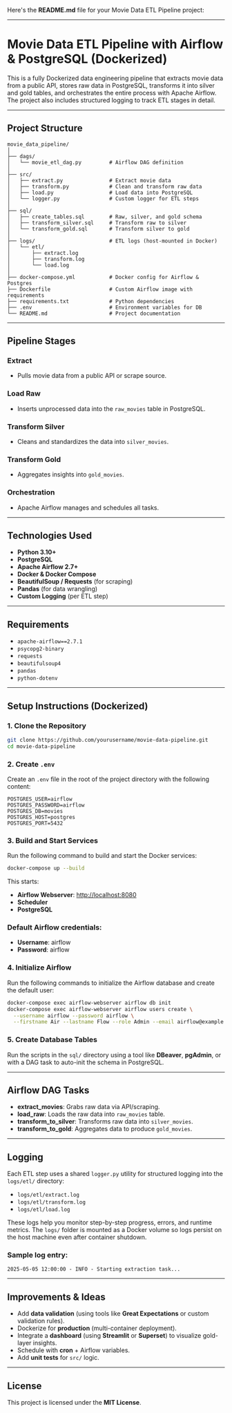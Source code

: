 Here's the **README.md** file for your Movie Data ETL Pipeline project:

---

# Movie Data ETL Pipeline with Airflow & PostgreSQL (Dockerized)

This is a fully Dockerized data engineering pipeline that extracts movie data from a public API, stores raw data in PostgreSQL, transforms it into silver and gold tables, and orchestrates the entire process with Apache Airflow. The project also includes structured logging to track ETL stages in detail.

---

## Project Structure

```
movie_data_pipeline/
│
├── dags/
│   └── movie_etl_dag.py         # Airflow DAG definition
│
├── src/
│   ├── extract.py               # Extract movie data
│   ├── transform.py             # Clean and transform raw data
│   ├── load.py                  # Load data into PostgreSQL
│   └── logger.py                # Custom logger for ETL steps
│
├── sql/
│   ├── create_tables.sql        # Raw, silver, and gold schema
│   ├── transform_silver.sql     # Transform raw to silver
│   └── transform_gold.sql       # Transform silver to gold
│
├── logs/                        # ETL logs (host-mounted in Docker)
│   └── etl/
│       ├── extract.log
│       ├── transform.log
│       └── load.log
│
├── docker-compose.yml           # Docker config for Airflow & Postgres
├── Dockerfile                   # Custom Airflow image with requirements
├── requirements.txt             # Python dependencies
├── .env                         # Environment variables for DB
└── README.md                    # Project documentation
```

---

## Pipeline Stages

### Extract

* Pulls movie data from a public API or scrape source.

### Load Raw

* Inserts unprocessed data into the `raw_movies` table in PostgreSQL.

### Transform Silver

* Cleans and standardizes the data into `silver_movies`.

### Transform Gold

* Aggregates insights into `gold_movies`.

### Orchestration

* Apache Airflow manages and schedules all tasks.

---

## Technologies Used

* **Python 3.10+**
* **PostgreSQL**
* **Apache Airflow 2.7+**
* **Docker & Docker Compose**
* **BeautifulSoup / Requests** (for scraping)
* **Pandas** (for data wrangling)
* **Custom Logging** (per ETL step)

---

## Requirements

* `apache-airflow==2.7.1`
* `psycopg2-binary`
* `requests`
* `beautifulsoup4`
* `pandas`
* `python-dotenv`

---

## Setup Instructions (Dockerized)

### 1. Clone the Repository

```bash
git clone https://github.com/yourusername/movie-data-pipeline.git
cd movie-data-pipeline
```

### 2. Create `.env`

Create an `.env` file in the root of the project directory with the following content:

```plaintext
POSTGRES_USER=airflow
POSTGRES_PASSWORD=airflow
POSTGRES_DB=movies
POSTGRES_HOST=postgres
POSTGRES_PORT=5432
```

### 3. Build and Start Services

Run the following command to build and start the Docker services:

```bash
docker-compose up --build
```

This starts:

* **Airflow Webserver**: [http://localhost:8080](http://localhost:8080)
* **Scheduler**
* **PostgreSQL**

### Default Airflow credentials:

* **Username**: airflow
* **Password**: airflow

### 4. Initialize Airflow

Run the following commands to initialize the Airflow database and create the default user:

```bash
docker-compose exec airflow-webserver airflow db init
docker-compose exec airflow-webserver airflow users create \
  --username airflow --password airflow \
  --firstname Air --lastname Flow --role Admin --email airflow@example.com
```

### 5. Create Database Tables

Run the scripts in the `sql/` directory using a tool like **DBeaver**, **pgAdmin**, or with a DAG task to auto-init the schema in PostgreSQL.

---

## Airflow DAG Tasks

* **extract\_movies**: Grabs raw data via API/scraping.
* **load\_raw**: Loads the raw data into `raw_movies` table.
* **transform\_to\_silver**: Transforms raw data into `silver_movies`.
* **transform\_to\_gold**: Aggregates data to produce `gold_movies`.

---

## Logging

Each ETL step uses a shared `logger.py` utility for structured logging into the `logs/etl/` directory:

* `logs/etl/extract.log`
* `logs/etl/transform.log`
* `logs/etl/load.log`

These logs help you monitor step-by-step progress, errors, and runtime metrics. The `logs/` folder is mounted as a Docker volume so logs persist on the host machine even after container shutdown.

### Sample log entry:

```plaintext
2025-05-05 12:00:00 - INFO - Starting extraction task...
```

---

## Improvements & Ideas

* Add **data validation** (using tools like **Great Expectations** or custom validation rules).
* Dockerize for **production** (multi-container deployment).
* Integrate a **dashboard** (using **Streamlit** or **Superset**) to visualize gold-layer insights.
* Schedule with **cron** + Airflow variables.
* Add **unit tests** for `src/` logic.

---

## License

This project is licensed under the **MIT License**.


